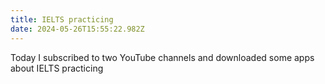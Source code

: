 ```yaml
---
title: IELTS practicing
date: 2024-05-26T15:55:22.982Z
---
```


Today I subscribed to two YouTube channels and downloaded some apps about IELTS practicing
